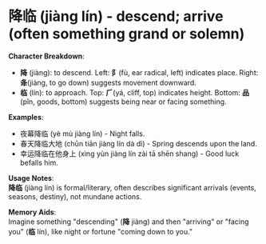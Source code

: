 # **降临 (jiàng lín) - descend; arrive (often something grand or solemn)**

**Character Breakdown**:  
- **降** (jiàng): to descend. Left: **阝**(fù, ear radical, left) indicates place. Right: **夅**(jiàng, to go down) suggests movement downward.  
- **临** (lín): to approach. Top: **⺁**(yá, cliff, top) indicates height. Bottom: **品**(pǐn, goods, bottom) suggests being near or facing something.

**Examples**:  
- 夜幕降临 (yè mù jiàng lín) - Night falls.  
- 春天降临大地 (chūn tiān jiàng lín dà dì) - Spring descends upon the land.  
- 幸运降临在他身上 (xìng yùn jiàng lín zài tā shēn shang) - Good luck befalls him.

**Usage Notes**:  
**降临** (jiàng lín) is formal/literary, often describes significant arrivals (events, seasons, destiny), not mundane actions.

**Memory Aids**:  
Imagine something "descending" (**降** jiàng) and then "arriving" or "facing you" (**临** lín), like night or fortune "coming down to you."